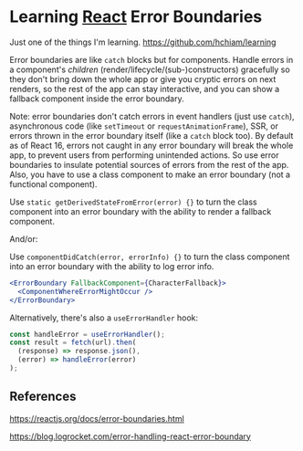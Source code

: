 # Learning [React](https://github.com/hchiam/learning-reactjs) Error Boundaries

Just one of the things I'm learning. <https://github.com/hchiam/learning>

Error boundaries are like `catch` blocks but for components. Handle errors in a component's _children_ (render/lifecycle/(sub-)constructors) gracefully so they don't bring down the whole app or give you cryptic errors on next renders, so the rest of the app can stay interactive, and you can show a fallback component inside the error boundary.

Note: error boundaries don't catch errors in event handlers (just use `catch`), asynchronous code (like `setTimeout` or `requestAnimationFrame`), SSR, or errors thrown in the error boundary itself (like a `catch` block too). By default as of React 16, errors not caught in any error boundary will break the whole app, to prevent users from performing unintended actions. So use error boundaries to insulate potential sources of errors from the rest of the app. Also, you have to use a class component to make an error boundary (not a functional component).

Use `static getDerivedStateFromError(error) {}` to turn the class component into an error boundary with the ability to render a fallback component.

And/or:

Use `componentDidCatch(error, errorInfo) {}` to turn the class component into an error boundary with the ability to log error info.

```jsx
<ErrorBoundary FallbackComponent={CharacterFallback}>
  <ComponentWhereErrorMightOccur />
</ErrorBoundary>
```

Alternatively, there's also a `useErrorHandler` hook:

```jsx
const handleError = useErrorHandler();
const result = fetch(url).then(
  (response) => response.json(),
  (error) => handleError(error)
);
```

## References

<https://reactjs.org/docs/error-boundaries.html>

<https://blog.logrocket.com/error-handling-react-error-boundary>
